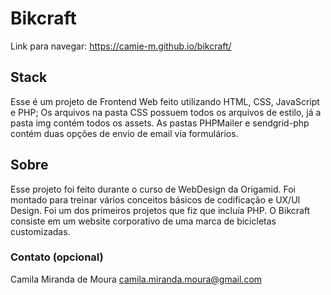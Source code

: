 # Bikcraft

Link para navegar: https://camie-m.github.io/bikcraft/

## Stack

Esse é um projeto de Frontend Web feito utilizando HTML, CSS, JavaScript e PHP; Os arquivos na pasta CSS possuem todos os arquivos de estilo, já a pasta img contém todos os assets. As pastas PHPMailer e sendgrid-php contém duas opções de envio de email via formulários.

## Sobre

Esse projeto foi feito durante o curso de WebDesign da Origamid. Foi montado para treinar vários conceitos básicos de codificação e UX/UI Design. Foi um dos primeiros projetos que fiz que incluía PHP. O Bikcraft consiste em um website corporativo de uma marca de bicicletas customizadas.

### Contato (opcional)

Camila Miranda de Moura
camila.miranda.moura@gmail.com
